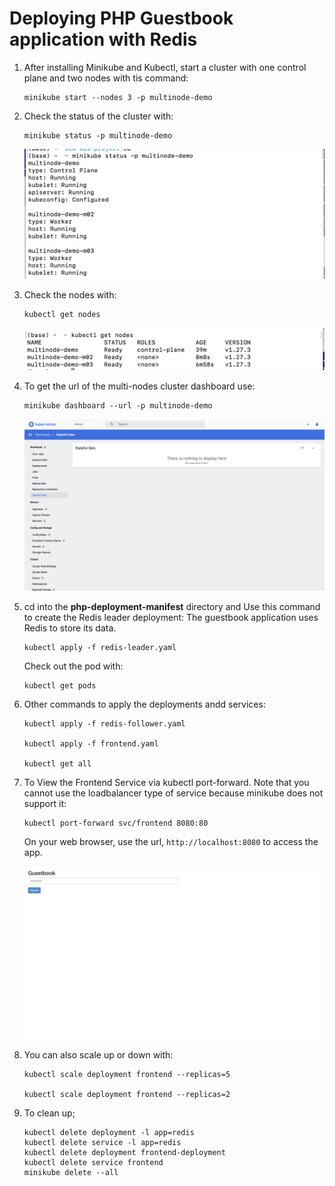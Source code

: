 # <b> Deploying PHP Guestbook application with Redis </b>

1. After installing Minikube and Kubectl, start a cluster with one control plane and two nodes with tis command:
   
   ```
   minikube start --nodes 3 -p multinode-demo
   ```

2. Check the status of the cluster with:
   
   ```
   minikube status -p multinode-demo
   ```
   ![multi-nodes-status](images/multi-node-status.png)

3. Check the nodes with:
   
   ```
   kubectl get nodes
   ```
   ![multi-nodes](images/multi-nodes.png)

4. To get the url of the multi-nodes cluster dashboard use:
   
   ```
   minikube dashboard --url -p multinode-demo  
   ```
   ![multi-nodes-dashboard-url](images/multi-nodes-url.png)

5. cd into the <b>php-deployment-manifest</b> directory and Use this command to create the Redis leader deployment: The guestbook application uses Redis to store its data.

   ```
   kubectl apply -f redis-leader.yaml 
   ```

   Check out the pod with:

   ```
   kubectl get pods
   ```

6. Other commands to apply the deployments andd services:
   ```
   kubectl apply -f redis-follower.yaml

   kubectl apply -f frontend.yaml

   kubectl get all

   ```

7. To View the Frontend Service via kubectl port-forward. Note that you cannot use the loadbalancer type of service because minikube does not support it:
   
   ```
   kubectl port-forward svc/frontend 8080:80
   ```
   
    On your web browser, use the url,  `http://localhost:8080` to access the app.

    ![guestbook-application](images/guestbook.png)


8. You can also scale up or down with:
   
   ```
   kubectl scale deployment frontend --replicas=5

   kubectl scale deployment frontend --replicas=2
   ```

9. To clean up;
    ```
    kubectl delete deployment -l app=redis
    kubectl delete service -l app=redis
    kubectl delete deployment frontend-deployment
    kubectl delete service frontend
    minikube delete --all
    ```

    






    
            
